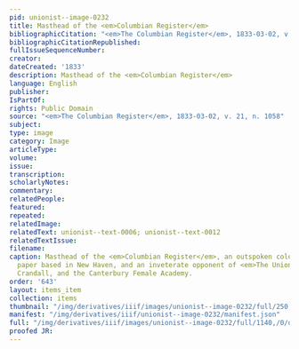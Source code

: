 ```yaml
---
pid: unionist--image-0232
title: Masthead of the <em>Columbian Register</em>
bibliographicCitation: "<em>The Columbian Register</em>, 1833-03-02, v. 21, n. 1058"
bibliographicCitationRepublished: 
fullIssueSequenceNumber: 
creator: 
dateCreated: '1833'
description: Masthead of the <em>Columbian Register</em>
language: English
publisher: 
IsPartOf: 
rights: Public Domain
source: "<em>The Columbian Register</em>, 1833-03-02, v. 21, n. 1058"
subject: 
type: image
category: Image
articleType: 
volume: 
issue: 
transcription: 
scholarlyNotes: 
commentary: 
relatedPeople: 
featured: 
repeated: 
relatedImage: 
relatedText: unionist--text-0006; unionist--text-0012
relatedTextIssue: 
filename: 
caption: Masthead of the <em>Columbian Register</em>, an outspoken colonizationist
  paper based in New Haven, and an inveterate opponent of <em>The Unionist</em>, Prudence
  Crandall, and the Canterbury Female Academy.
order: '643'
layout: items_item
collection: items
thumbnail: "/img/derivatives/iiif/images/unionist--image-0232/full/250,/0/default.jpg"
manifest: "/img/derivatives/iiif/unionist--image-0232/manifest.json"
full: "/img/derivatives/iiif/images/unionist--image-0232/full/1140,/0/default.jpg"
proofed JR: 
---
```

